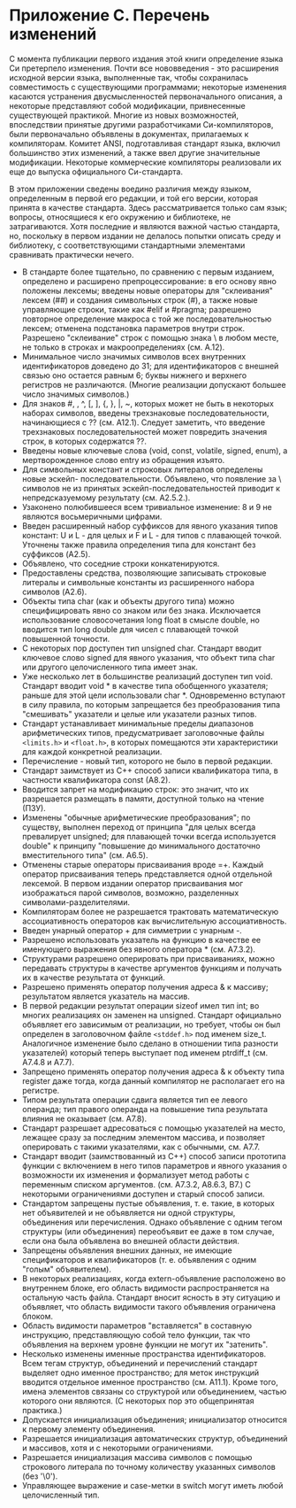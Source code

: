 # Приложение C. Перечень изменений

С момента публикации первого издания этой книги определение языка Си претерпело изменения. Почти все нововведения - это расширения исходной версии языка, выполненные так, чтобы сохранилась совместимость с существующими программами; некоторые изменения касаются устранения двусмысленностей первоначального описания, а некоторые представляют собой модификации, привнесенные существующей практикой. Многие из новых возможностей, впоследствии принятые другими разработчиками Си-компиляторов, были первоначально объявлены в документах, прилагаемых к компиляторам. Комитет ANSI, подготавливая стандарт языка, включил большинство этих изменений, а также ввел другие значительные модификации. Некоторые коммерческие компиляторы реализовали их еще до выпуска официального Си-стандарта.

В этом приложении сведены воедино различия между языком, определенным в первой его редакции, и той его версии, которая принята в качестве стандарта. Здесь рассматривается только сам язык; вопросы, относящиеся к его окружению и библиотеке, не затрагиваются. Хотя последние и являются важной частью стандарта, но, поскольку в первом издании не делалось попытки описать среду и библиотеку, с соответствующими стандартными элементами сравнивать практически нечего.

* В стандарте более тщательно, по сравнению с первым изданием, определено и расширено препроцессирование: в его основу явно положены лексемы; введены новые операторы для "склеивания" лексем (##) и создания символьных строк (#), а также новые управляющие строки, такие как #elif и #pragma; разрешено повторное определение макроса с той же последовательностью лексем; отменена подстановка параметров внутри строк. Разрешено "склеивание" строк с помощью знака \ в любом месте, не только в строках и макроопределениях (см. A.12).
* Минимальное число значимых символов всех внутренних идентификаторов доведено до 31; для идентификаторов с внешней связью оно остается равным 6; буквы нижнего и верхнего регистров не различаются. (Многие реализации допускают большее число значимых символов.)
* Для знаков #, \, ^, [, ], {, }, |, ~, которых может не быть в некоторых наборах символов, введены трехзнаковые последовательности, начинающиеся с ?? (см. A12.1). Следует заметить, что введение трехзнаковых последовательностей может повредить значения строк, в которых содержатся ??.
* Введены новые ключевые слова (void, const, volatile, signed, enum), а мертворожденное слово entry из обращения изъято.
* Для символьных констант и строковых литералов определены новые эскейп- последовательности. Объявлено, что появление за \ символов не из принятых эскейп-последовательностей приводит к непредсказуемому результату (см. A2.5.2.).
* Узаконено полюбившееся всем тривиальное изменение: 8 и 9 не являются восьмеричными цифрами.
* Введен расширенный набор суффиксов для явного указания типов констант: U и L - для целых и F и L - для типов с плавающей точкой. Уточнены также правила определения типа для констант без суффиксов (A2.5).
* Объявлено, что соседние строки конкатенируются.
* Предоставлены средства, позволяющие записывать строковые литералы и символьные константы из расширенного набора символов (A2.6).
* Объекты типа char (как и объекты другого типа) можно специфицировать явно со знаком или без знака. Исключается использование словосочетания long float в смысле double, но вводится тип long double для чисел с плавающей точкой повышенной точности.
* С некоторых пор доступен тип unsigned char. Стандарт вводит ключевое слово signed для явного указания, что объект типа char или другого целочисленного типа имеет знак.
* Уже несколько лет в большинстве реализаций доступен тип void. Стандарт вводит void * в качестве типа обобщенного указателя; раньше для этой цели использовали char *. Одновременно вступают в силу правила, по которым запрещается без преобразования типа "смешивать" указатели и целые или указатели разных типов.
* Стандарт устанавливает минимальные пределы диапазонов арифметических типов, предусматривает заголовочные файлы `<limits.h>` и `<float.h>`, в которых помещаются эти характеристики для каждой конкретной реализации.
* Перечисление - новый тип, которого не было в первой редакции.
* Стандарт заимствует из C++ способ записи квалификатора типа, в частности квалификатора const (A8.2).
* Вводится запрет на модификацию строк: это значит, что их разрешается размещать в памяти, доступной только на чтение (ПЗУ).
* Изменены "обычные арифметические преобразования"; по существу, выполнен переход от принципа "для целых всегда превалирует unsigned; для плавающей точки всегда используется double" к принципу "повышение до минимального достаточно вместительного типа" (см. A6.5).
* Отменены старые операторы присваивания вроде =+. Каждый оператор присваивания теперь представляется одной отдельной лексемой. В первом издании оператор присваивания мог изображаться парой символов, возможно, разделенных символами-разделителями.
* Компиляторам более не разрешается трактовать математическую ассоциативность операторов как вычислительную ассоциативность.
* Введен унарный оператор + для симметрии с унарным -.
* Разрешено использовать указатель на функцию в качестве ее именующего выражения без явного оператора * (см. A7.3.2).
* Структурами разрешено оперировать при присваиваниях, можно передавать структуры в качестве аргументов функциям и получать их в качестве результата от функций.
* Разрешено применять оператор получения адреса & к массиву; результатом является указатель на массив.
* В первой редакции результат операции sizeof имел тип int; во многих реализациях он заменен на unsigned. Стандарт официально объявляет его зависимым от реализации, но требует, чтобы он был определен в заголовочном файле `<stddef.h>` под именем size_t. Аналогичное изменение было сделано в отношении типа разности указателей) который теперь выступает под именем ptrdiff_t (см. A7.4.8 и A7.7).
* Запрещено применять оператор получения адреса & к объекту типа register даже тогда, когда данный компилятор не располагает его на регистре.
* Типом результата операции сдвига является тип ее левого операнда; тип правого операнда на повышение типа результата влияния не оказывает (см. A7.8).
* Стандарт разрешает адресоваться с помощью указателей на место, лежащее сразу за последним элементом массива, и позволяет оперировать с такими указателями, как с обычными, см. A7.7.
* Стандарт вводит (заимствованный из C++) способ записи прототипа функции с включением в него типов параметров и явного указания о возможности их изменения и формализует метод работы с переменным списком аргументов. (см. A7.3.2, A8.6.3, B7.) С некоторыми ограничениями доступен и старый способ записи.
* Стандартом запрещены пустые объявления, т. е. такие, в которых нет объявителей и не объявляется ни одной структуры, объединения или перечисления. Однако объявление с одним тегом структуры (или объединения) переобъявит ее даже в том случае, если она была объявлена во внешней области действия.
* Запрещены объявления внешних данных, не имеющие спецификаторов и квалификаторов (т. е. объявления с одним "голым" объявителем).
* В некоторых реализациях, когда extern-объявление расположено во внутреннем блоке, его область видимости распространяется на остальную часть файла. Стандарт вносит ясность в эту ситуацию и объявляет, что область видимости такого объявления ограничена блоком.
* Область видимости параметров "вставляется" в составную инструкцию, представляющую собой тело функции, так что объявления на верхнем уровне функции не могут их "затенить".
* Несколько изменены именные пространства идентификаторов. Всем тегам структур, объединений и перечислений стандарт выделяет одно именное пространство; для меток инструкций вводится отдельное именное пространство (см. A11.1). Кроме того, имена элементов связаны со структурой или объединением, частью которого они являются. (С некоторых пор это общепринятая практика.)
* Допускается инициализация объединения; инициализатор относится к первому элементу объединения.
* Разрешается инициализация автоматических структур, объединений и массивов, хотя и с некоторыми ограничениями.
* Разрешается инициализация массива символов с помощью строкового литерала по точному количеству указанных символов (без '\0').
* Управляющее выражение и case-метки в switch могут иметь любой целочисленный тип.